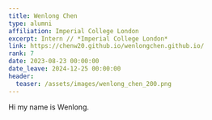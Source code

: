 ```yaml
---
title: Wenlong Chen
type: alumni
affiliation: Imperial College London
excerpt: Intern // *Imperial College London*
link: https://chenw20.github.io/wenlongchen.github.io/
rank: 7
date: 2023-08-23 00:00:00
date_leave: 2024-12-25 00:00:00
header:
  teaser: /assets/images/wenlong_chen_200.png
---
```


Hi my name is Wenlong.

